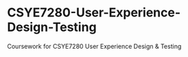 # CSYE7280-User-Experience-Design-Testing
Coursework for CSYE7280 User Experience Design &amp; Testing
